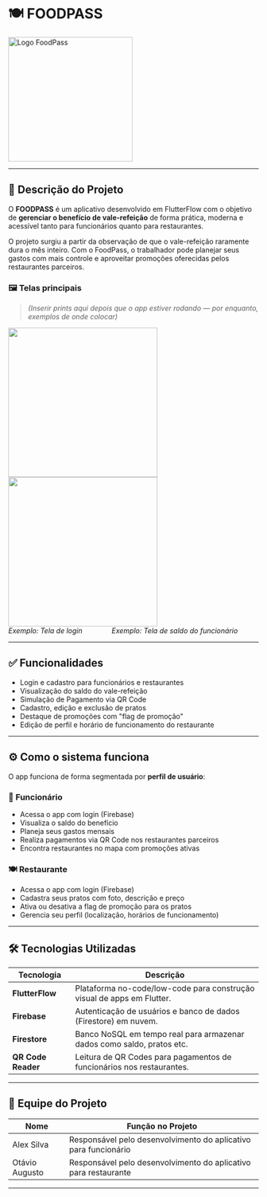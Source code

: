 # 🍽️ FOODPASS

<img src="https://i.imgur.com/VB5W0Qo.png" alt="Logo FoodPass" width="250"/>

---

## 📌 Descrição do Projeto

O **FOODPASS** é um aplicativo desenvolvido em FlutterFlow com o objetivo de **gerenciar o benefício de vale-refeição** de forma prática, moderna e acessível tanto para funcionários quanto para restaurantes.

O projeto surgiu a partir da observação de que o vale-refeição raramente dura o mês inteiro. Com o FoodPass, o trabalhador pode planejar seus gastos com mais controle e aproveitar promoções oferecidas pelos restaurantes parceiros.

### 🖼️ Telas principais

> *(Inserir prints aqui depois que o app estiver rodando — por enquanto, exemplos de onde colocar)*

<img src="screenshot1.png" width="300"/> <img src="screenshot2.png" width="300"/>  
*Exemplo: Tela de login*               *Exemplo: Tela de saldo do funcionário*

---

## ✅ Funcionalidades

- Login e cadastro para funcionários e restaurantes
- Visualização do saldo do vale-refeição
- Simulação de Pagamento via QR Code
- Cadastro, edição e exclusão de pratos
- Destaque de promoções com "flag de promoção"
- Edição de perfil e horário de funcionamento do restaurante

---

## ⚙️ Como o sistema funciona

O app funciona de forma segmentada por **perfil de usuário**:

### 👤 Funcionário
- Acessa o app com login (Firebase)
- Visualiza o saldo do benefício
- Planeja seus gastos mensais
- Realiza pagamentos via QR Code nos restaurantes parceiros
- Encontra restaurantes no mapa com promoções ativas

### 🍽️ Restaurante
- Acessa o app com login (Firebase)
- Cadastra seus pratos com foto, descrição e preço
- Ativa ou desativa a flag de promoção para os pratos
- Gerencia seu perfil (localização, horários de funcionamento)

---

## 🛠️ Tecnologias Utilizadas

| Tecnologia         | Descrição                                                                 |
|--------------------|---------------------------------------------------------------------------|
| **FlutterFlow**    | Plataforma no-code/low-code para construção visual de apps em Flutter.    |
| **Firebase**       | Autenticação de usuários e banco de dados (Firestore) em nuvem.           |
| **Firestore**      | Banco NoSQL em tempo real para armazenar dados como saldo, pratos etc.    |
| **QR Code Reader** | Leitura de QR Codes para pagamentos de funcionários nos restaurantes.     |

---

## 👥 Equipe do Projeto

| Nome             | Função no Projeto                                                |
|------------------|------------------------------------------------------------------|
| Alex Silva       | Responsável pelo desenvolvimento do aplicativo para funcionário  |
| Otávio Augusto   | Responsável pelo desenvolvimento do aplicativo para restaurante  |

---
